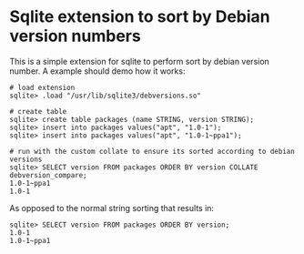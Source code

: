 # Sqlite extension to sort by Debian version numbers

This is a simple extension for sqlite to perform sort by
debian version number. A example should demo how it works:

```
# load extension
sqlite> .load "/usr/lib/sqlite3/debversions.so"

# create table
sqlite> create table packages (name STRING, version STRING);
sqlite> insert into packages values("apt", "1.0-1");
sqlite> insert into packages values("apt", "1.0-1~ppa1");

# run with the custom collate to ensure its sorted according to debian versions
sqlite> SELECT version FROM packages ORDER BY version COLLATE debversion_compare;
1.0-1~ppa1
1.0-1
```

As opposed to the normal string sorting that results in:
```
sqlite> SELECT version FROM packages ORDER BY version;
1.0-1
1.0-1~ppa1
```
